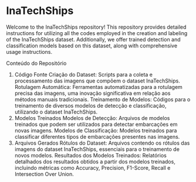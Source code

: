 # InaTechShips
Welcome to the InaTechShips repository! This repository provides detailed instructions for utilizing all the codes employed in the creation and labeling of the InaTechShips dataset. Additionally, we offer trained detection and classification models based on this dataset, along with comprehensive usage instructions.

Conteúdo do Repositório
1. Código Fonte
Criação do Dataset: Scripts para a coleta e processamento das imagens que compõem o dataset InaTechShips.
Rotulagem Automática: Ferramentas automatizadas para a rotulagem precisa das imagens, uma inovação significativa em relação aos métodos manuais tradicionais.
Treinamento de Modelos: Códigos para o treinamento de diversos modelos de detecção e classificação, utilizando o dataset InaTechShips.
2. Modelos Treinados
Modelos de Detecção: Arquivos de modelos treinados que podem ser utilizados para detectar embarcações em novas imagens.
Modelos de Classificação: Modelos treinados para classificar diferentes tipos de embarcações presentes nas imagens.
3. Arquivos Gerados
Rótulos do Dataset: Arquivos contendo os rótulos das imagens do dataset InaTechShips, essenciais para o treinamento de novos modelos.
Resultados dos Modelos Treinados: Relatórios detalhados dos resultados obtidos a partir dos modelos treinados, incluindo métricas como Accuracy, Precision, F1-Score, Recall e Intersection Over Union.

